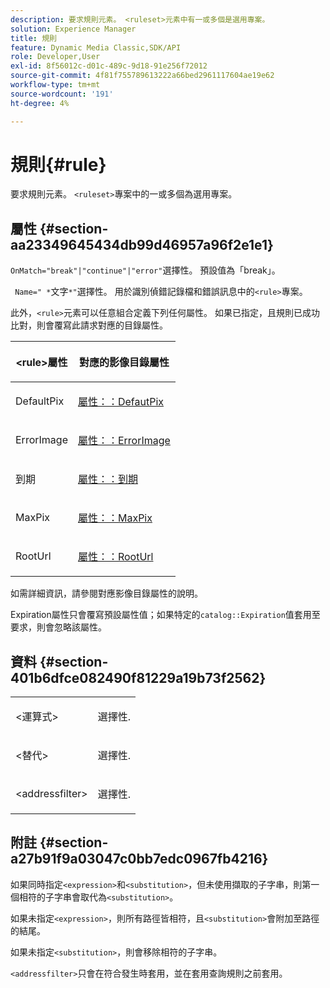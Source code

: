 ```yaml
---
description: 要求規則元素。 <ruleset>元素中有一或多個是選用專案。
solution: Experience Manager
title: 規則
feature: Dynamic Media Classic,SDK/API
role: Developer,User
exl-id: 8f56012c-d01c-489c-9d18-91e256f72012
source-git-commit: 4f81f755789613222a66bed2961117604ae19e62
workflow-type: tm+mt
source-wordcount: '191'
ht-degree: 4%

---
```


# 規則{#rule}

要求規則元素。 `<ruleset>`專案中的一或多個為選用專案。

## 屬性 {#section-aa23349645434db99d46957a96f2e1e1}

`OnMatch="break"|"continue"|"error"`選擇性。 預設值為「break」。

` Name=" *`文字`*"`選擇性。 用於識別偵錯記錄檔和錯誤訊息中的`<rule>`專案。

此外，`<rule>`元素可以任意組合定義下列任何屬性。 如果已指定，且規則已成功比對，則會覆寫此請求對應的目錄屬性。

<table id="table_AFEFDE61C9ED40019C10D8FE5B16CA23"> 
 <thead> 
  <tr> 
   <th colname="col1" class="entry"> <p>&lt;rule&gt;屬性 </p> </th> 
   <th colname="col2" class="entry"> <p>對應的影像目錄屬性 </p> </th> 
  </tr> 
 </thead>
 <tbody> 
  <tr> 
   <td colname="col1"> <p> <span class="codeph"> DefaultPix </span> </p> </td> 
   <td colname="col2"> <p> <a href="../../../../../ir-api/material-cat/image-rendering-api-ref/c-ir-material-catalog/c-ir-attributes-reference/r-ir-defaultpix.md#reference-102c98f9b5d24d2aaaeb756653fb0e6f" type="reference" format="dita" scope="local">屬性：：DefautPix </a> </p> </td> 
  </tr> 
  <tr> 
   <td colname="col1"> <p> <span class="codeph"> ErrorImage </span> </p> </td> 
   <td colname="col2"> <p> <a href="../../../../../ir-api/material-cat/image-rendering-api-ref/c-ir-material-catalog/c-ir-attributes-reference/r-ir-errorimage.md#reference-b58bdaba96074c52802ca8dc54bfe2f0" type="reference" format="dita" scope="local">屬性：：ErrorImage </a> </p> </td> 
  </tr> 
  <tr> 
   <td colname="col1"> <p> <span class="codeph">到期</span> </p> </td> 
   <td colname="col2"> <p> <a href="../../../../../ir-api/material-cat/image-rendering-api-ref/c-ir-material-catalog/c-ir-attributes-reference/r-ir-expiration.md#reference-0f68ad8199c64bd4bc8d27dd78b7d996" type="reference" format="dita" scope="local">屬性：：到期</a> </p> </td> 
  </tr> 
  <tr> 
   <td colname="col1"> <p> <span class="codeph"> MaxPix </span> </p> </td> 
   <td colname="col2"> <p> <a href="../../../../../ir-api/material-cat/image-rendering-api-ref/c-ir-material-catalog/c-ir-attributes-reference/r-ir-maxpix.md#reference-569f186bbc2840a6bd3cffa8ff3e7657" type="reference" format="dita" scope="local">屬性：：MaxPix </a> </p> </td> 
  </tr> 
  <tr> 
   <td colname="col1"> <p> <span class="codeph"> RootUrl </span> </p> </td> 
   <td colname="col2"> <p> <a href="../../../../../ir-api/material-cat/image-rendering-api-ref/c-ir-material-catalog/c-ir-attributes-reference/r-ir-rooturl.md#reference-b8d706a573814802bd6794223cc78402" type="reference" format="dita" scope="local">屬性：：RootUrl </a> </p> </td> 
  </tr> 
 </tbody> 
</table>

如需詳細資訊，請參閱對應影像目錄屬性的說明。

Expiration屬性只會覆寫預設屬性值；如果特定的`catalog::Expiration`值套用至要求，則會忽略該屬性。

## 資料 {#section-401b6dfce082490f81229a19b73f2562}

<table id="simpletable_A7E17B52AF754687ACCFFBE747939331"> 
 <tr class="strow"> 
  <td class="stentry"> <p> <span class="codeph"> &lt;運算式&gt; </span> </p> </td> 
  <td class="stentry"> <p>選擇性. </p> </td> 
 </tr> 
 <tr class="strow"> 
  <td class="stentry"> <p> <span class="codeph"> &lt;替代&gt; </span> </p> </td> 
  <td class="stentry"> <p>選擇性. </p> </td> 
 </tr> 
 <tr class="strow"> 
  <td class="stentry"> <p> <span class="codeph"> &lt;addressfilter&gt; </span> </p> </td> 
  <td class="stentry"> <p>選擇性. </p> </td> 
 </tr> 
</table>

## 附註 {#section-a27b91f9a03047c0bb7edc0967fb4216}

如果同時指定`<expression>`和`<substitution>`，但未使用擷取的子字串，則第一個相符的子字串會取代為`<substitution>`。

如果未指定`<expression>`，則所有路徑皆相符，且`<substitution>`會附加至路徑的結尾。

如果未指定`<substitution>`，則會移除相符的子字串。

`<addressfilter>`只會在符合發生時套用，並在套用查詢規則之前套用。
